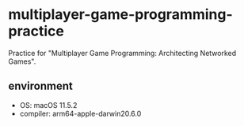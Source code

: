 # multiplayer-game-programming-practice
Practice for "Multiplayer Game Programming: Architecting Networked Games".

## environment
- OS: macOS 11.5.2
- compiler: arm64-apple-darwin20.6.0
